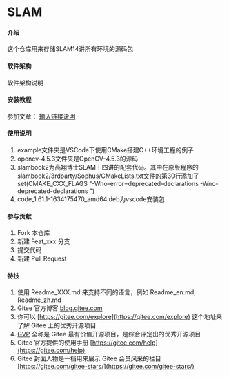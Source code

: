 # SLAM

#### 介绍
这个仓库用来存储SLAM14讲所有环境的源码包

#### 软件架构
软件架构说明


#### 安装教程

参加文章：
[输入链接说明](http://zhuanlan.zhihu.com/p/452256687)

#### 使用说明

1.  example文件夹是VSCode下使用CMake搭建C++环境工程的例子
2.  opencv-4.5.3文件夹是OpenCV-4.5.3的源码
3.  slambook2为高翔博士SLAM十四讲的配套代码。其中在原版程序的slambook2/3rdparty/Sophus/CMakeLists.txt文件的第30行添加了
set(CMAKE_CXX_FLAGS "-Wno-error=deprecated-declarations -Wno-deprecated-declarations ")
4.  code_1.61.1-1634175470_amd64.deb为vscode安装包

#### 参与贡献

1.  Fork 本仓库
2.  新建 Feat_xxx 分支
3.  提交代码
4.  新建 Pull Request


#### 特技

1.  使用 Readme\_XXX.md 来支持不同的语言，例如 Readme\_en.md, Readme\_zh.md
2.  Gitee 官方博客 [blog.gitee.com](https://blog.gitee.com)
3.  你可以 [https://gitee.com/explore](https://gitee.com/explore) 这个地址来了解 Gitee 上的优秀开源项目
4.  [GVP](https://gitee.com/gvp) 全称是 Gitee 最有价值开源项目，是综合评定出的优秀开源项目
5.  Gitee 官方提供的使用手册 [https://gitee.com/help](https://gitee.com/help)
6.  Gitee 封面人物是一档用来展示 Gitee 会员风采的栏目 [https://gitee.com/gitee-stars/](https://gitee.com/gitee-stars/)
